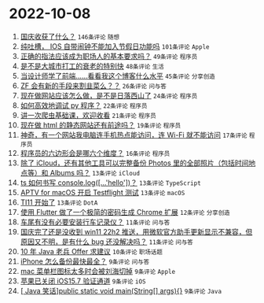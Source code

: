 # 2022-10-08

1. [国庆收获了什么？](https://www.v2ex.com/t/885130) `146条评论` `随想`
1. [纯吐槽， IOS 自带闹钟不能加入节假日功能吗](https://www.v2ex.com/t/885133) `101条评论` `Apple`
1. [正确的指法应该成为职场人的基本要求吗？](https://www.v2ex.com/t/885230) `49条评论` `程序员`
1. [是不是大城市打工的衰老的特别快](https://www.v2ex.com/t/885126) `48条评论` `生活`
1. [当设计师学了前端……看看我这个博客什么水平](https://www.v2ex.com/t/885217) `45条评论` `分享创造`
1. [ZF 会有新的手段来割韭菜么？？](https://www.v2ex.com/t/885204) `26条评论` `问与答`
1. [现在做网站应该怎么做，是不是日落西山了](https://www.v2ex.com/t/885241) `24条评论` `程序员`
1. [如何高效地调试 py 程序？](https://www.v2ex.com/t/885154) `22条评论` `程序员`
1. [讲一次爬虫基础课，欢迎收看](https://www.v2ex.com/t/885125) `21条评论` `程序员`
1. [现在做 html 的静态网站还有前途吗？](https://www.v2ex.com/t/885201) `19条评论` `程序员`
1. [神奇，有一个网站我电脑连手机热点能访问，连 Wi-Fi 就不能访问](https://www.v2ex.com/t/885166) `17条评论` `程序员`
1. [程序员的六边形会是哪六个维度？](https://www.v2ex.com/t/885153) `16条评论` `程序员`
1. [除了 iCloud，还有其他工具可以完整备份 Photos 里的全部照片（包括时间地点等）和 Albums 吗？](https://www.v2ex.com/t/885223) `13条评论` `iCloud`
1. [ts 如何书写 console.log([...'hello'])？](https://www.v2ex.com/t/885211) `13条评论` `TypeScript`
1. [APTV for macOS 开启 Testflight 测试](https://www.v2ex.com/t/885202) `13条评论` `macOS`
1. [TI11 开始了](https://www.v2ex.com/t/885188) `13条评论` `DotA`
1. [使用 Flutter 做了一个极简的密码生成 Chrome 扩展](https://www.v2ex.com/t/885210) `12条评论` `分享创造`
1. [车尾有没有必要安装行车记录仪？](https://www.v2ex.com/t/885135) `11条评论` `问与答`
1. [国庆完了还是没收到 win11 22h2 推送，用微软官方助手更新显示不兼容，但原因又不明，是有什么 bug 还没解决吗？](https://www.v2ex.com/t/885131) `11条评论` `问与答`
1. [10 年 Java 老兵 Offer 求建议](https://www.v2ex.com/t/885157) `10条评论` `职场话题`
1. [iPhone 怎么备份最快最全？](https://www.v2ex.com/t/885248) `9条评论` `问与答`
1. [mac 菜单栏图标太多时会被刘海切掉](https://www.v2ex.com/t/885183) `9条评论` `Apple`
1. [苹果已关闭 iOS15.7 验证通道](https://www.v2ex.com/t/885158) `9条评论` `iOS`
1. [[ Java 笑话]public static void main(String[] args){}](https://www.v2ex.com/t/885128) `9条评论` `Java`
